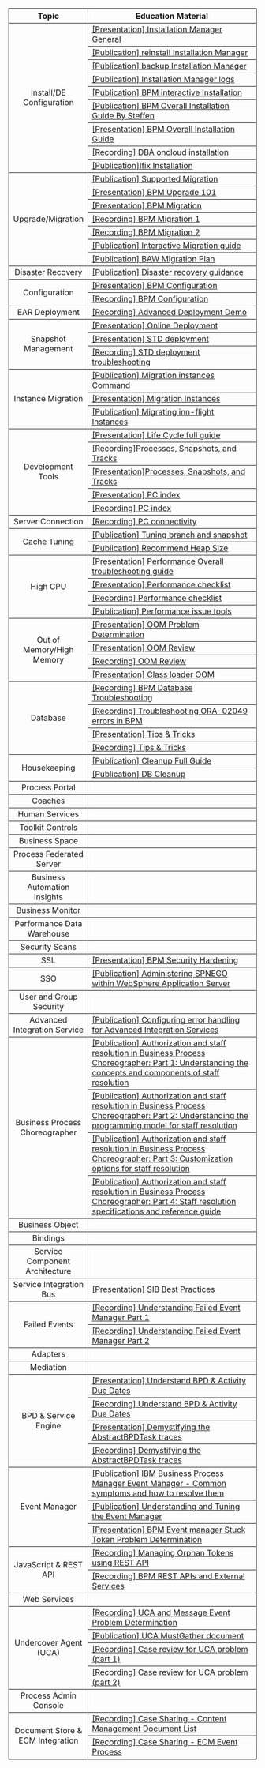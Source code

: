 
<table border="1px solid #ccc" cellspacing="0" cellpadding="0">
  <tr font-weight: 700; align: center;>
    <th width="30%">Topic</th>
    <th>Education Material</th>
  </tr>
  <tr>
    <td rowspan="9" align=center>Install/DE Configuration</td>
    <td><a href="https://ibm.ent.box.com/folder/43248527637" target="_blank">[Presentation] Installation Manager General</a> </td>
  </tr>
  <tr>
    <td><a href="http://www-01.ibm.com/support/docview.wss?uid=swg21290142" target="_blank">[Publication] reinstall Installation Manager</a> </td>
  </tr>
  <tr>
    <td><a href="http://www-01.ibm.com/support/docview.wss?uid=swg21665878" target="_blank">[Publication] backup Installation Manager</a> </td>
  </tr>
   <tr>
    <td><a href="https://www.ibm.com/support/knowledgecenter/en/SSVJJU_6.4.0/com.ibm.IBMDS.doc_6.4/c_ig_ibmim_sds_log_files.html" target="_blank">[Publication] Installation Manager logs</a> </td>
  </tr>
   <tr>
    <td><a href="https://www.ibm.com/support/knowledgecenter/SSFPJS_8.6.0/com.ibm.wbpm.imuc.doc/topics/bpm_roadmap_form.html" target="_blank">[Publication] BPM interactive Installation</a> </td>
  </tr>
   <tr>
    <td><a href="https://github.ibm.com/steffen-baumann/baw-iam-support/wiki/Installation-BPM%5CBAW" target="_blank">[Publication] BPM Overall Installation Guide By Steffen</a> </td>
  </tr>
   <tr>
    <td><a href="https://github.ibm.com/steffen-baumann/baw-iam-support/raw/master/BPM_BAW%20Installation/IBM%20BPM%20%26%20BAW%20Installation.pptx" target="_blank">[Presentation] BPM Overall Installation Guide</a> </td>
  </tr>
   <tr>
    <td><a href="https://ibm.ent.box.com/file/344592733326" target="_blank">[Recording] DBA oncloud installation</a> </td>
  </tr>
   <tr>
    <td><a href="https://www-01.ibm.com/support/docview.wss?uid=swg21417656" target="_blank">[Publication]Ifix Installation</a> </td>
  </tr>

  <tr>
    <td rowspan="7" align=center>Upgrade/Migration </td>
    <td><a href="http://www-01.ibm.com/support/docview.wss?uid=swg21610883" target="_blank">[Publication] Supported Migration </a></td>
  </tr>
  <tr>
    <td><a href="https://ibm.ent.box.com/file/308009602094" target="_blank">[Presentation] BPM Upgrade 101</a> </td>
  </tr>
  <tr>
    <td><a href="https://ibm.ent.box.com/file/308013203031" target="_blank">[Presentation] BPM Migration</a> </td>
  </tr>
  <tr>
    <td><a href="https://ibm.ent.box.com/file/308009616790" target="_blank">[Recording] BPM Migration 1</a> </td>
  </tr>
  <tr>
    <td><a href="https://ibm.ent.box.com/file/308019681748" target="_blank">[Recording] BPM Migration 2</a> </td>
  </tr>
  <tr>
    <td><a href="https://www.ibm.com/support/knowledgecenter/en/SSFPJS_8.6.0/com.ibm.wbpm.imuc.doc/topics/bpm_mig_roadmap_form.html" target="_blank">[Publication] Interactive Migration guide</a> </td>
  </tr>
  <tr>
    <td><a href="https://www.ibm.com/support/knowledgecenter/en/SS8JB4/com.ibm.wbpm.imuc.doc/topics/cpln_mig_planning.html" target="_blank">[Publication] BAW Migration Plan</a> </td>
  </tr>

  <tr>
    <td align=center>Disaster Recovery</td>
    <td><a href="https://www.ibm.com/developerworks/bpm/library/techarticles/1504_richardson/1504_richardson.html" target="_blank">[Publication] Disaster recovery guidance</a>  </td>
  </tr>
  <tr>
    <td rowspan="2" align=center>Configuration</td>
    <td><a href="https://github.ibm.com/steffen-baumann/baw-iam-support/blob/master/BPM_BAW%20Configuration/BPM%20Configuration.pdf" target="_blank">[Presentation] BPM Configuration</a>  </td>
  </tr>

  <tr>
    <td><a href="https://raw.github.ibm.com/steffen-baumann/baw-iam-support/master/BPM_BAW%20Configuration/Presenation%20about%20Configuration.mp4?token=AACezrLZxtWLl-t0zefX3Vn8ek409dDFks5dJZqFwA%3D%3D" target="_blank">[Recording] BPM Configuration</a>  </td>
  </tr>
  <tr>
    <td align=center>EAR Deployment</td>
    <td><a href="https://ibm.ent.box.com/file/253784405027" target="_blank">[Recording] Advanced Deployment Demo</a>  </td>
  </tr>
  <tr>
    <td rowspan="3" align=center>Snapshot Management</td>
    <td><a href="https://ibm.ent.box.com/file/170283106484" target="_blank">[Presentation] Online Deployment </a>  </td>
  </tr>
  <tr>
    <td><a href="http://ausgsa.ibm.com/projects/b/bpm_support/EducationSessions/BrownBagSeries/StdDeploy.ppt" target="_blank">[Presentation] STD deployment</a>  </td>
  </tr>
<tr>
    <td><a href="http://ausgsa.ibm.com/projects/b/bpm_support/EducationSessions/BrownBagSeries/StdDeployTroubleshoot.mov" target="_blank">[Recording] STD deployment troubleshooting</a>  </td>
  </tr>
  <tr>
    <td rowspan="3" align=center>Instance Migration</td>
    <td><a href="https://www.ibm.com/support/knowledgecenter/SSFPJS_8.6.0/com.ibm.wbpm.ref.doc/topics/rref_bpmmigrateinstances.html" target="_blank">[Publication] Migration instances Command </a>  </td>
  </tr>
  <tr>
    <td><a href="https://www.ibm.com/developerworks/bpm/bpmjournal/1305_norelus/1305_norelus-pdf.pdf" target="_blank">[Presentation] Migration Instances</a>  </td>
  </tr>
  <tr>
    <td><a href="https://developer.ibm.com/bpm/docs/upgrades-migration/migrating-flight-instances/" target="_blank">[Publication] Migrating inn-flight Instances</a>  </td>
  </tr>
  <tr>
    <td rowspan="5" align=center>Development Tools</td>
    <td><a href="https://ibm.ent.box.com/file/349720780731" target="_blank">[Presentation] Life Cycle full guide</a>  </td>
  </tr>
  <tr>
    <td><a href="http://ausgsa.ibm.com/projects/b/bpm_support/EducationSessions/BrownBagSeries/BrownBagL2.Snapshots.mov" target="_blank">[Recording]Processes, Snapshots, and Tracks</a>  </td>
  </tr>
  <tr>
    <td><a href="http://ausgsa.ibm.com/projects/b/bpm_support/EducationSessions/BrownBagSeries/Snapshots.ppt" target="_blank">[Presentation]Processes, Snapshots, and Tracks</a>  </td>
  </tr>
  <tr>
    <td><a href="https://ibm.ent.box.com/file/292882909910" target="_blank">[Presentation] PC index</a>  </td>
  </tr>
  <tr>
    <td><a href="https://ibm.ent.box.com/file/292886905756" target="_blank">[Recording] PC index </a>  </td>
  </tr>
  <tr>
    <td align=center>Server Connection </td>
    <td><a href="https://ibm.ent.box.com/file/253787022399 " target="_blank">[Recording] PC connectivity </a>  </td>
  </tr>
  <tr>
    <td rowspan="2" align=center>Cache Tuning </td>
    <td><a href="https://www.ibm.com/developerworks/bpm/library/techarticles/1404_booz/1404_booz.html" target="_blank">[Publication] Tuning branch and snapshot</a>  </td>
  </tr>
  <tr>
    <td><a href="https://developer.ibm.com/answers/questions/310443/what-is-the-maximum-recommended-heap-size-in-bpm" target="_blank">[Publication] Recommend Heap Size </a> </td>
  </tr>
  <tr>
    <td rowspan="4" align=center>High CPU </td>
    <td><a href="https://ibm.ent.box.com/file/312396653922" target="_blank">[Presentation] Performance Overall troubleshooting guide </a>  </td>
  </tr>
  <tr>
    <td><a href="https://ibm.ent.box.com/file/312387711615" target="_blank">[Presentation] Performance checklist </a>  </td>
  </tr>
  <tr>
    <td><a href="https://ibm.ent.box.com/file/313183589763" target="_blank">[Recording] Performance checklist</a>  </td>
  </tr>
  <tr>
    <td><a href="https://github.ibm.com/steffen-baumann/baw-iam-support/wiki/Memory-Reviews" target="_blank">[Publication] Performance issue tools </a>  </td>
  </tr>
  <tr>
    <td rowspan="4" align=center>Out of Memory/High Memory </td>
    <td><a href="https://ibm.ent.box.com/file/313146201513 " target="_blank">[Presentation] OOM Problem Determination </a>  </td>
  </tr>
  <tr>
    <td><a href="https://ibm.ent.box.com/file/313159223503 " target="_blank">[Presentation] OOM Review </a>  </td>
  </tr>
  <tr>
    <td><a href="https://ibm.ent.box.com/file/313159159080" target="_blank">[Recording] OOM Review</a>  </td>
  </tr>
  <tr>
    <td><a href="https://ibm.ent.box.com/file/317494289713 " target="_blank">[Presentation] Class loader OOM</a>  </td>
  </tr>
  <tr>
    <td rowspan="4" align=center>Database </td>
    <td><a href="https://ibm.ent.box.com/file/487267695971 " target="_blank">[Recording] BPM Database Troubleshooting</a>  </td>
  </tr>
  <tr>
    <td><a href="https://ibm.ent.box.com/file/487269891441 " target="_blank">[Recording] Troubleshooting ORA-02049 errors in BPM </a>  </td>
  </tr>
  <tr>
    <td><a href="https://ibm.ent.box.com/file/487256864492" target="_blank">[Presentation] Tips & Tricks</a>  </td>
  </tr>
  <tr>
    <td><a href="https://ibm.ent.box.com/file/487260006627" target="_blank">[Recording] Tips & Tricks</a>  </td>
  </tr>
  <tr>
    <td rowspan="2" align=center>Housekeeping </td>
    <td><a href="https://support.bp-3.com/hc/en-us/articles/115015928207-IBM-BPM-8-5-x-8-6-and-IBM-BAW-v-18-0-0-x-purging-cleanup-full-guide#know" target="_blank">[Publication] Cleanup Full Guide</a>  </td>
  </tr>
  <tr>
    <td><a href="https://developer.ibm.com/answers/questions/193115/how-do-i-know-the-when-the-bpm-databases-should-be/" target="_blank">[Publication] DB Cleanup </a>  </td>
  </tr>
  <tr>
    <td align=center>Process Portal </td>
    <td><a href="" target="_blank"></a>  </td>
  </tr>
  <tr>
    <td align=center>Coaches</td>
    <td><a href="" target="_blank"></a>  </td>
  </tr>
  <tr>
    <td align=center>Human Services</td>
    <td><a href="" target="_blank"></a>  </td>
  </tr>
  <tr>
    <td align=center>Toolkit Controls </td>
    <td><a href="" target="_blank"></a>  </td>
  </tr>
  <tr>
    <td align=center>Business Space </td>
    <td><a href="" target="_blank"></a>  </td>
  </tr>
  <tr>
    <td align=center>Process Federated Server </td>
    <td><a href="" target="_blank"></a>  </td>
  </tr>
  <tr>
    <td align=center>Business Automation Insights</td>
    <td><a href="" target="_blank"></a>  </td>
  </tr>
  <tr>
    <td align=center>Business Monitor</td>
    <td><a href="" target="_blank"></a>  </td>
  </tr>
  <tr>
    <td align=center>Performance Data Warehouse </td>
    <td><a href="" target="_blank"></a>  </td>
  </tr>
  <tr>
    <td align=center>Security Scans</td>
    <td><a href="" target="_blank"></a>  </td>
  </tr>
  <tr>
    <td align=center>SSL </td>
    <td><a href="https://ibm.box.com/s/qznlfbcnvsrj3lrb7ckqqf3s33gry3c9" target="_blank">[Presentation] BPM Security Hardening </a>  </td>
  </tr>
  <tr>
    <td align=center>SSO </td>
    <td><a href="https://www.ibm.com/developerworks/websphere/library/techarticles/0809_lansche/0809_lansche.html " target="_blank">[Publication] Administering SPNEGO within WebSphere Application Server</a>  </td>
  </tr>
  <tr>
    <td align=center>User and Group Security </td>
    <td><a href="" target="_blank"></a>  </td>
  </tr>
  <tr>
    <td align=center>Advanced Integration Service</td>
    <td><a href="https://www.ibm.com/developerworks/bpm/library/techarticles/1210_agrawal/1210_agrawal.html" target="_blank">[Publication] Configuring error handling for Advanced Integration Services </a>  </td>
  </tr>
  <tr>
    <td rowspan="4" align=center>Business Process Choreographer </td>
    <td><a href="http://www.ibm.com/developerworks/websphere/techjournal/0710_lind/0710_lind.html " target="_blank">[Publication] Authorization and staff resolution in Business Process Choreographer: Part 1: Understanding the concepts and components of staff resolution </a>  </td>
  </tr>
  <tr>
    <td><a href="http://www.ibm.com/developerworks/websphere/techjournal/0711_lind/0711_lind.html" target="_blank">[Publication] Authorization and staff resolution in Business Process Choreographer: Part 2: Understanding the programming model for staff resolution </a>  </td>
  </tr>
  <tr>
    <td><a href="http://www.ibm.com/developerworks/websphere/techjournal/0712_lind/0712_lind.html" target="_blank">[Publication] Authorization and staff resolution in Business Process Choreographer: Part 3: Customization options for staff resolution</a>  </td>
  </tr>
  <tr>
    <td><a href="http://www.ibm.com/developerworks/websphere/techjournal/0801_lind/0801_lind.html " target="_blank">[Publication] Authorization and staff resolution in Business Process Choreographer: Part 4: Staff resolution specifications and reference guide</a>  </td>
  </tr>
  <tr>
    <td align=center>Business Object </td>
    <td><a href="" target="_blank"></a>  </td>
  </tr>
  <tr>
    <td align=center>Bindings </td>
    <td><a href="" target="_blank"></a>  </td>
  </tr>
  <tr>
    <td align=center>Service Component Architecture </td>
    <td><a href="" target="_blank"></a>  </td>
  </tr>
  <tr>
    <td align=center>Service Integration Bus  </td>
    <td><a href="https://ibm.ent.box.com/file/488109406677" target="_blank">[Presentation] SIB Best Practices</a>  </td>
  </tr>
  <tr>
    <td rowspan="2" align=center>Failed Events </td>
    <td><a href="https://ibm.ent.box.com/file/161166157845 " target="_blank">[Recording] Understanding Failed Event Manager Part 1 </a>  </td>
  </tr>
  <tr>
    <td><a href="https://ibm.ent.box.com/file/161166225056 " target="_blank">[Recording] Understanding Failed Event Manager Part 2 </a>  </td>
  </tr>
  <tr>
    <td align=center> Adapters  </td>
    <td><a href="" target="_blank"></a>  </td>
  </tr>
  <tr>
    <td align=center>Mediation </td>
    <td><a href="" target="_blank"></a>  </td>
  </tr>
  <tr>
    <td rowspan="4" align=center>BPD & Service Engine </td>
    <td><a href="https://ibm.ent.box.com/file/208940938775 " target="_blank">[Presentation] Understand BPD & Activity Due Dates </a>  </td>
  </tr>
  <tr>
    <td><a href="https://ibm.ent.box.com/file/211392842556 " target="_blank">[Recording] Understand BPD & Activity Due Dates </a>  </td>
  </tr>
  <tr>
    <td><a href="https://ibm.ent.box.com/file/277536004751 " target="_blank">[Presentation] Demystifying the AbstractBPDTask traces </a>  </td>
  </tr>
  <tr>
    <td><a href="https://ibm.ent.box.com/file/277537936525 " target="_blank">[Recording] Demystifying the AbstractBPDTask traces </a>  </td>
  </tr>
  <tr>
    <td rowspan="3" align=center>Event Manager </td>
    <td><a href="https://www.ibm.com/developerworks/community/blogs/aimsupport/entry/ibm_bpm_event_manager_common_problems?lang=en" target="_blank">[Publication] IBM Business Process Manager Event Manager - Common symptoms and how to resolve them </a>  </td>
  </tr>
  <tr>
    <td><a href="https://www-01.ibm.com/support/docview.wss?uid=swg21439613 " target="_blank">[Publication] Understanding and Tuning the Event Manager </a>  </td>
  </tr>
  <tr>
    <td><a href="https://ibm.ent.box.com/file/487258546488 " target="_blank">[Presentation] BPM Event manager Stuck Token Problem Determination </a>  </td>
  </tr>
  <tr>
    <td rowspan="2" align=center>JavaScript & REST API </td>
    <td><a href="https://ibm.ent.box.com/file/482165104840" target="_blank">[Recording] Managing Orphan Tokens using REST API </a>  </td>
  </tr>
  <tr>
    <td><a href="https://ibm.ent.box.com/file/153921689044 " target="_blank">[Recording] BPM REST APIs and External Services</a>  </td>
  </tr>
  <tr>
    <td align=center>Web Services </td>
    <td><a href="" target="_blank"></a>  </td>
  </tr>
  <tr>
    <td rowspan="4" align=center>Undercover Agent (UCA) </td>
    <td><a href="https://ibm.ent.box.com/file/264582845329 " target="_blank">[Recording] UCA and Message Event Problem Determination </a>  </td>
  </tr>
  <tr>
    <td><a href="http://www-01.ibm.com/support/docview.wss?uid=swg21660915" target="_blank">[Publication] UCA MustGather document </a>  </td>
  </tr>
  <tr>
    <td><a href="https://ibm.ent.box.com/file/482153315247 " target="_blank">[Recording] Case review for UCA problem (part 1) </a>  </td>
  </tr>
  <tr>
    <td><a href="https://ibm.ent.box.com/file/321340775571 " target="_blank">[Recording] Case review for UCA problem (part 2) </a>  </td>
  </tr>
  <tr>
    <td align=center>Process Admin Console </td>
    <td><a href="" target="_blank"></a>  </td>
  </tr>
  <tr>
    <td rowspan="2" align=center>Document Store & ECM Integration </td>
    <td><a href="https://ibm.ent.box.com/file/321349274628 " target="_blank">[Recording] Case Sharing - Content Management Document List </a>  </td>
  </tr>
  <tr>
    <td><a href="https://ibm.ent.box.com/file/321345396026 " target="_blank">[Recording] Case Sharing - ECM Event Process </a>  </td>
  </tr>
  
</table>
